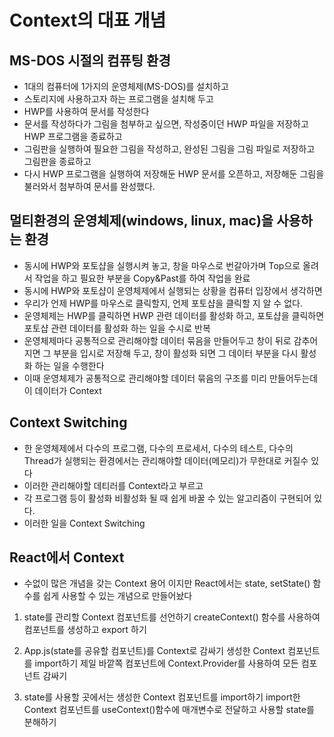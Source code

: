# Context의 대표 개념

## MS-DOS 시절의 컴퓨팅 환경
- 1대의 컴퓨터에 1가지의 운영체제(MS-DOS)를 설치하고
- 스토리지에 사용하고자 하는 프로그램을 설치해 두고
- HWP를 사용하여 문서를 작성한다
- 문서를 작성하다가 그림을 첨부하고 싶으면,
	작성중이던 HWP 파일을 저장하고
	HWP 프로그램을 종료하고
- 그림판을 실행하여 필요한 그림을 작성하고,
	완성된 그림을 그림 파일로 저장하고
	그림판을 종료하고
- 다시 HWP 프로그램을 실행하여 저장해둔 HWP 문서를 오픈하고, 저장해둔
	그림을 불러와서 첨부하여 문서를 완성했다.

## 멀티환경의 운영체제(windows, linux, mac)을 사용하는 환경
- 동시에 HWP와 포토샵을 실행시켜 놓고, 창을 마우스로 번갈아가며 Top으로
	올려서 작업을 하고 필요한 부분을 Copy&Past를 하여 작업을 완료
- 동시에 HWP와 포토샵이 운영체제에서 실행되는 상황을 컴퓨터 입장에서
	생각하면
- 우리가 언제 HWP를 마우스로 클릭할지, 언제 포토샵을 클릭할 지 알 수 없다.
- 운영체제는 HWP를 클릭하면 HWP 관련 데이터를 활성화 하고, 포토샵을 클릭하면
	포토샵 관련 데이터를 활성화 하는 일을 수시로 반복
- 운영체제마다 공통적으로 관리해야할 데이터 묶음을 만들어두고 창이 뒤로
	감추어지면 그 부분을 입시로 저장해 두고, 창이 활성화 되면 그 데이터 부분을
	다시 활성화 하는 일을 수행한다
- 이때 운영체제가 공통적으로 관리해야할 데이터 묶음의 구조를 미리 만들어두는데
	이 데이터가 Context

## Context Switching
- 한 운영체제에서 다수의 프로그램, 다수의 프로세서, 다수의 테스트, 다수의
	Thread가 실행되는 환경에서는 관리해야할 데이터(메모리)가 무한대로 커질수 있다
- 이러한 관리해야할 데티러를 Context라고 부르고
- 각 프로그램 등이 활성화 비활성화 될 때 쉽게 바꿀 수 있는 알고리즘이 구현되어 있다.
- 이러한 일을 Context Switching

## React에서 Context
- 수없이 많은 개념을 갖는 Context 용어 이지만 React에서는 state, setState()
	함수를 쉽게 사용할 수 있는 개념으로 만들어놨다

1. state를 관리할 Context 컴포넌트를 선언하기
	createContext() 함수를 사용하여 컴포넌트를 생성하고 export 하기

2. App.js(state를 공유할 컴포넌트)를 Context로 감싸기
	생성한 Context 컴포넌트를 import하기
	제일 바깥쪽 컴포넌트에 Context.Provider를 사용하여 모든 컴포넌트 감싸기

3. state를 사용할 곳에서는
	생성한 Context 컴포넌트를 import하기
	import한 Context 컴포넌트를 useContext()함수에 매개변수로 전달하고
	사용할 state를 분해하기